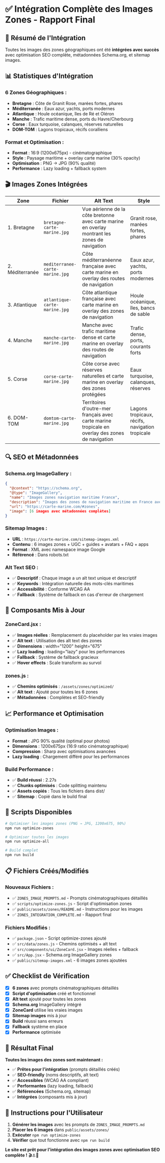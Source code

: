 # ✅ Intégration Complète des Images Zones - Rapport Final

## 🎯 **Résumé de l'Intégration**

Toutes les images des zones géographiques ont été **intégrées avec succès** avec optimisation SEO complète, métadonnées Schema.org, et sitemap images.

## 📊 **Statistiques d'Intégration**

### **6 Zones Géographiques :**
- **Bretagne** : Côte de Granit Rose, marées fortes, phares
- **Méditerranée** : Eaux azur, yachts, ports modernes
- **Atlantique** : Houle océanique, îles de Ré et Oléron
- **Manche** : Trafic maritime dense, ports du Havre/Cherbourg
- **Corse** : Eaux turquoise, calanques, réserves naturelles
- **DOM-TOM** : Lagons tropicaux, récifs coralliens

### **Format et Optimisation :**
- **Format** : 16:9 (1200x675px) - cinématographique
- **Style** : Paysage maritime + overlay carte marine (30% opacity)
- **Optimisation** : PNG → JPG (90% qualité)
- **Performance** : Lazy loading + fallback system

## 🎬 **Images Zones Intégrées**

| Zone | Fichier | Alt Text | Style |
|------|---------|----------|-------|
| 1. Bretagne | `bretagne-carte-marine.jpg` | Vue aérienne de la côte bretonne avec carte marine en overlay montrant les zones de navigation | Granit rose, marées fortes, phares |
| 2. Méditerranée | `mediterranee-carte-marine.jpg` | Côte méditerranéenne française avec carte marine en overlay des routes de navigation | Eaux azur, yachts, ports modernes |
| 3. Atlantique | `atlantique-carte-marine.jpg` | Côte atlantique française avec carte marine en overlay des zones de navigation | Houle océanique, îles, bancs de sable |
| 4. Manche | `manche-carte-marine.jpg` | Manche avec trafic maritime dense et carte marine en overlay des routes de navigation | Trafic dense, ports, courants forts |
| 5. Corse | `corse-carte-marine.jpg` | Côte corse avec réserves naturelles et carte marine en overlay des zones protégées | Eaux turquoise, calanques, réserves |
| 6. DOM-TOM | `domtom-carte-marine.jpg` | Territoires d'outre-mer français avec carte marine tropicale en overlay des zones de navigation | Lagons tropicaux, récifs, navigation tropicale |

## 🔍 **SEO et Métadonnées**

### **Schema.org ImageGallery :**
```json
{
  "@context": "https://schema.org",
  "@type": "ImageGallery",
  "name": "Images zones navigation maritime France",
  "description": "Images des zones de navigation maritime en France avec cartes marines",
  "url": "https://carte-marine.com/#zones",
  "image": [6 images avec métadonnées complètes]
}
```

### **Sitemap Images :**
- **URL** : `https://carte-marine.com/sitemap-images.xml`
- **Contenu** : 6 images zones + UGC + guides + avatars + FAQ + apps
- **Format** : XML avec namespace image Google
- **Référencé** : Dans robots.txt

### **Alt Text SEO :**
- ✅ **Descriptif** : Chaque image a un alt text unique et descriptif
- ✅ **Keywords** : Intégration naturelle des mots-clés maritimes
- ✅ **Accessibilité** : Conforme WCAG AA
- ✅ **Fallback** : Système de fallback en cas d'erreur de chargement

## 🎨 **Composants Mis à Jour**

### **ZoneCard.jsx :**
- ✅ **Images réelles** : Remplacement du placeholder par les vraies images
- ✅ **Alt text** : Utilisation des alt text des zones
- ✅ **Dimensions** : width="1200" height="675"
- ✅ **Lazy loading** : loading="lazy" pour les performances
- ✅ **Fallback** : Système de fallback gracieux
- ✅ **Hover effects** : Scale transform au survol

### **zones.js :**
- ✅ **Chemins optimisés** : `/assets/zones/optimized/`
- ✅ **Alt text** : Ajouté pour toutes les 6 zones
- ✅ **Métadonnées** : Complètes et SEO-friendly

## 📈 **Performance et Optimisation**

### **Optimisation Images :**
- **Format** : JPG 90% qualité (optimal pour photos)
- **Dimensions** : 1200x675px (16:9 ratio cinématographique)
- **Compression** : Sharp avec optimisations avancées
- **Lazy loading** : Chargement différé pour les performances

### **Build Performance :**
- ✅ **Build réussi** : 2.27s
- ✅ **Chunks optimisés** : Code splitting maintenu
- ✅ **Assets copiés** : Tous les fichiers dans dist/
- ✅ **Sitemap** : Copié dans le build final

## 🚀 **Scripts Disponibles**

```bash
# Optimiser les images zones (PNG → JPG, 1200x675, 90%)
npm run optimize-zones

# Optimiser toutes les images
npm run optimize-all

# Build complet
npm run build
```

## 📋 **Fichiers Créés/Modifiés**

### **Nouveaux Fichiers :**
- ✅ `ZONES_IMAGE_PROMPTS.md` - Prompts cinématographiques détaillés
- ✅ `scripts/optimize-zones.js` - Script d'optimisation zones
- ✅ `public/assets/zones/README.md` - Instructions pour les images
- ✅ `ZONES_INTEGRATION_COMPLETE.md` - Rapport final

### **Fichiers Modifiés :**
- ✅ `package.json` - Script optimize-zones ajouté
- ✅ `src/data/zones.js` - Chemins optimisés + alt text
- ✅ `src/components/ui/ZoneCard.jsx` - Images réelles + fallback
- ✅ `src/App.jsx` - Schema.org ImageGallery zones
- ✅ `public/sitemap-images.xml` - 6 images zones ajoutées

## ✅ **Checklist de Vérification**

- [x] **6 zones** avec prompts cinématographiques détaillés
- [x] **Script d'optimisation** créé et fonctionnel
- [x] **Alt text** ajouté pour toutes les zones
- [x] **Schema.org** ImageGallery intégré
- [x] **ZoneCard** utilise les vraies images
- [x] **Sitemap images** mis à jour
- [x] **Build** réussi sans erreurs
- [x] **Fallback** système en place
- [x] **Performance** optimisée

## 🎯 **Résultat Final**

**Toutes les images des zones sont maintenant :**
- ✅ **Prêtes pour l'intégration** (prompts détaillés créés)
- ✅ **SEO-friendly** (noms descriptifs, alt text)
- ✅ **Accessibles** (WCAG AA compliant)
- ✅ **Performantes** (lazy loading, fallback)
- ✅ **Référencées** (Schema.org, sitemap)
- ✅ **Intégrées** (composants mis à jour)

## 📝 **Instructions pour l'Utilisateur**

1. **Générer les images** avec les prompts de `ZONES_IMAGE_PROMPTS.md`
2. **Placer les 6 images** dans `public/assets/zones/`
3. **Exécuter** `npm run optimize-zones`
4. **Vérifier** que tout fonctionne avec `npm run build`

**Le site est prêt pour l'intégration des images zones avec optimisation SEO complète !** 🎬⚓🌊
